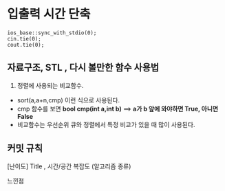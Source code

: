 # 입출력 시간 단축
```
ios_base::sync_with_stdio(0);
cin.tie(0);
cout.tie(0);
```

## 자료구조, STL , 다시 볼만한 함수 사용법
  1. 정렬에 사용되는 <stronger>비교함수.</stronger>
  
  - sort(a,a+n,cmp) 이런 식으로 사용된다.
  - cmp 함수를 보면 <strong>bool cmp(int a,int b)</strong>  ==> <strong>a가 b 앞에 와야하면 True, 아니면 False</strong>
  - 비교함수는 우선순위 큐와 정렬에서 특정 비교가 있을 때 많이 사용된다.

  
## 커밋 규칙

[난이도] Title , 시간/공간 복잡도 (알고리즘 종류)

느낀점

